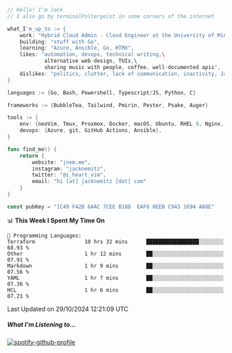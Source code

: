 ```go
// Hello! I'm Jack
// I also go by terminalPoltergeist in some corners of the internet

what_I'm_up_to := {
    work: "Hybrid Cloud Admin - Cloud Engineer at the University of Minnesota",
    building: "stuff with Go",
    learning: "Azure, Ansible, Go, HTMX",
    likes: "automation, devops, technical writing,\
            alternative web-design, TUIs,\
            sharing music with people, coffee, well-documented apis",
    dislikes: "politics, clutter, lack of communication, inactivity, Java",
}

languages := {Go, Bash, Powershell, Typescript/JS, Python, C}

frameworks := {BubbleTea, Tailwind, Pmirin, Pester, Psake, Auger}

tools := {
    env: {neoVim, Tmux, Proxmox, Docker, macOS, Ubuntu, RHEL 9, Nginx, DigitalOcean, Cloudflare},
    devops: {Azure, git, GitHub Actions, Ansible},
}

func find_me() {
    return {
        website: "jnem.me",
        instagram: "jacknemitz",
        twitter: "@i_heart_vim",
        email: "hi [at] jacknemitz [dot] com"
    }
}

const pubKey = "1C49 F42B 6AAC 7CEE B18D  EAF6 0EEB C943 1694 A88E"
```

<!--START_SECTION:waka-->
📊 **This Week I Spent My Time On** 

```text
💬 Programming Languages: 
Terraform                10 hrs 32 mins      █████████████████░░░░░░░░   68.93 % 
Other                    1 hr 12 mins        ██░░░░░░░░░░░░░░░░░░░░░░░   07.91 % 
Markdown                 1 hr 9 mins         ██░░░░░░░░░░░░░░░░░░░░░░░   07.56 % 
YAML                     1 hr 7 mins         ██░░░░░░░░░░░░░░░░░░░░░░░   07.36 % 
HCL                      1 hr 6 mins         ██░░░░░░░░░░░░░░░░░░░░░░░   07.21 % 
```


 Last Updated on 29/10/2024 12:21:09 UTC
<!--END_SECTION:waka-->

##### What I'm Listening to...

[![spotify-github-profile](https://jnem.me/listening-item?maxAge=2592000)](https://jnem.me/listening)
